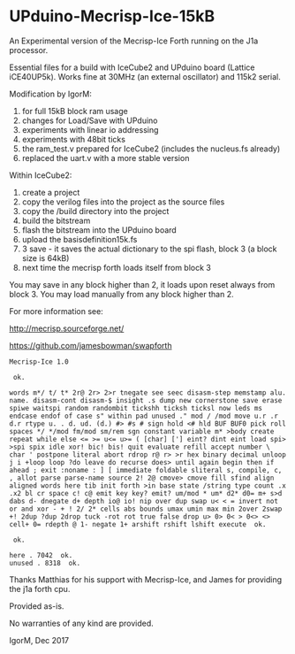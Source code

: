 # UPduino-Mecrisp-Ice-15kB


An Experimental version of the Mecrisp-Ice Forth running on the J1a processor.

Essential files for a build with IceCube2 and UPduino board (Lattice iCE40UP5k).
Works fine at 30MHz (an external oscillator) and 115k2 serial.

Modification by IgorM:
1. for full 15kB block ram usage
2. changes for Load/Save with UPduino
3. experiments with linear io addressing
4. experiments with 48bit ticks
5. the ram_test.v prepared for IceCube2 (includes the nucleus.fs already)
6. replaced the uart.v with a more stable version

Within IceCube2:
1. create a project
2. copy the verilog files into the project as the source files
3. copy the /build directory into the project
4. build the bitstream
5. flash the bitstream into the UPduino board
6. upload the basisdefinition15k.fs
7. 3 save - it saves the actual dictionary to the spi flash, block 3 (a block size is 64kB)
8. next time the mecrisp forth loads itself from block 3

You may save in any block higher than 2, it loads upon reset always from block 3.
You may load manually from any block higher than 2.

For more information see:

http://mecrisp.sourceforge.net/

https://github.com/jamesbowman/swapforth
```
Mecrisp-Ice 1.0

 ok.
 
words m*/ t/ t* 2r@ 2r> 2>r tnegate see seec disasm-step memstamp alu. name. disasm-cont disasm-$ insight .s dump new cornerstone save erase spiwe waitspi random randombit tickshh ticksh ticksl now leds ms endcase endof of case s" within pad unused ." mod / /mod move u.r .r d.r rtype u. . d. ud. (d.) #> #s # sign hold <# hld BUF BUF0 pick roll spaces */ */mod fm/mod sm/rem sgn constant variable m* >body create repeat while else <= >= u<= u>= ( [char] ['] eint? dint eint load spi> >spi spix idle xor! bic! bis! quit evaluate refill accept number \ char ' postpone literal abort rdrop r@ r> >r hex binary decimal unloop j i +loop loop ?do leave do recurse does> until again begin then if ahead ; exit :noname : ] [ immediate foldable sliteral s, compile, c, , allot parse parse-name source 2! 2@ cmove> cmove fill sfind align aligned words here tib init forth >in base state /string type count .x .x2 bl cr space c! c@ emit key key? emit? um/mod * um* d2* d0= m+ s>d dabs d- dnegate d+ depth io@ io! nip over dup swap u< < = invert not or and xor - + ! 2/ 2* cells abs bounds umax umin max min 2over 2swap +! 2dup ?dup 2drop tuck -rot rot true false drop u> 0> 0< > 0<> <> cell+ 0= rdepth @ 1- negate 1+ arshift rshift lshift execute  ok.

 ok.

here . 7042  ok.
unused . 8318  ok.
```

Thanks Matthias for his support with Mecrisp-Ice, and James for providing the j1a forth cpu.

Provided as-is.

No warranties of any kind are provided.

IgorM, Dec 2017

